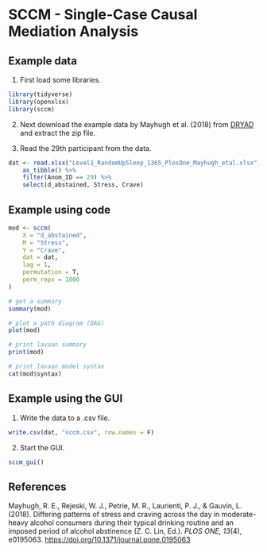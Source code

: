 # SCCM - Single-Case Causal Mediation Analysis


## Example data

1. First load some libraries.

```R
library(tidyverse)
library(openxlsx)
library(sccm)
```

2. Next download the example data by Mayhugh et al. (2018) from [DRYAD](https://datadryad.org/stash/dataset/doi:10.5061/dryad.p63d200) and extract the zip file.

3. Read the 29th participant from the data.

```R
dat <- read.xlsx("Level1_RandomUpSleep_1365_PlosOne_Mayhugh_etal.xlsx") %>%
    as_tibble() %>%
    filter(Anom_ID == 29) %>%
    select(d_abstained, Stress, Crave)
```

## Example using code

```R
mod <- sccm(
    X = "d_abstained",
    M = "Stress",
    Y = "Crave",
    dat = dat,
    lag = 1,
    permutation = T,
    perm_reps = 1000
)

# get a summary
summary(mod)

# plot a path diagram (DAG)
plot(mod)

# print lavaan summary
print(mod)

# print lavaan model syntax
cat(mod$syntax)
```

## Example using the GUI

1. Write the data to a .csv file.

```R
write.csv(dat, "sccm.csv", row.names = F)
```

2. Start the GUI.

```R
sccm_gui()
```

## References

Mayhugh, R. E., Rejeski, W. J., Petrie, M. R., Laurienti, P. J., & Gauvin, L. (2018). Differing patterns of stress and craving across the day in moderate-heavy alcohol consumers during their typical drinking routine and an imposed period of alcohol abstinence (Z. C. Lin, Ed.). *PLOS ONE, 13*(4), e0195063. https://doi.org/10.1371/journal.pone.0195063
